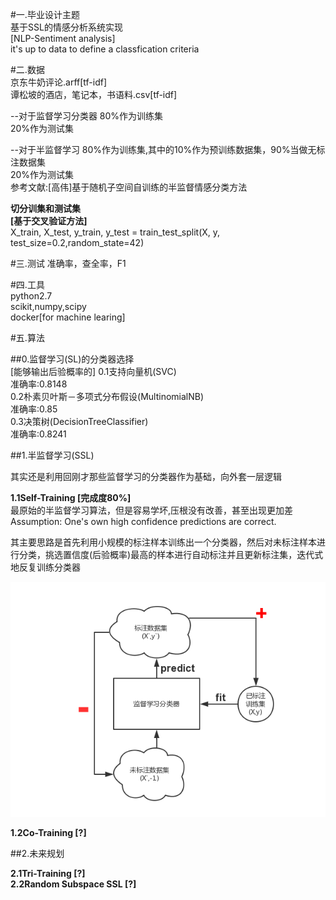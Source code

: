 #一.毕业设计主题  
基于SSL的情感分析系统实现  
[NLP-Sentiment analysis]  
it's up to data to define a classfication criteria  

#二.数据  
京东牛奶评论.arff[tf-idf]  
谭松坡的酒店，笔记本，书语料.csv[tf-idf]

--对于监督学习分类器
80%作为训练集  
20%作为测试集

--对于半监督学习
80%作为训练集,其中的10%作为预训练数据集，90%当做无标注数据集  
20%作为测试集  
参考文献:[高伟]基于随机子空间自训练的半监督情感分类方法  

**切分训集和测试集**  
**[基于交叉验证方法]**  
X_train, X_test, y_train, y_test = train_test_split(X, y, test_size=0.2,random_state=42)  

#三.测试
准确率，查全率，F1


#四.工具  
python2.7   
scikit,numpy,scipy  
docker[for machine learing]  

#五.算法  

##0.监督学习(SL)的分类器选择  
[能够输出后验概率的]
0.1支持向量机(SVC)  
准确率:0.8148  
0.2朴素贝叶斯－多项式分布假设(MultinomialNB)  
准确率:0.85  
0.3决策树(DecisionTreeClassifier)  
准确率:0.8241  

##1.半监督学习(SSL)  

其实还是利用回刚才那些监督学习的分类器作为基础，向外套一层逻辑  

**1.1Self-Training [完成度80%]**  
最原始的半监督学习算法，但是容易学坏,压根没有改善，甚至出现更加差
Assumption:
One's own high confidence predictions are correct.

其主要思路是首先利用小规模的标注样本训练出一个分类器，然后对未标注样本进行分类，挑选置信度(后验概率)最高的样本进行自动标注并且更新标注集，迭代式地反复训练分类器    

![Self-Training](SelfTraining.png)  

**1.2Co-Training [?]**  

##2.未来规划  

**2.1Tri-Training [?]**  
**2.2Random Subspace SSL [?]**  
